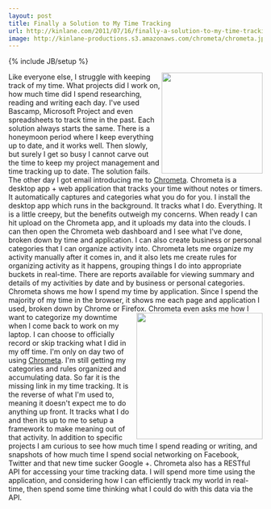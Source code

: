 ```yaml
---
layout: post
title: Finally a Solution to My Time Tracking
url: http://kinlane.com/2011/07/16/finally-a-solution-to-my-time-tracking/
image: http://kinlane-productions.s3.amazonaws.com/chrometa/chrometa.jpg
---
```

{% include JB/setup %}
<p>
     <img class="c1" src="http://kinlane-productions.s3.amazonaws.com/chrometa/chrometa.jpg" alt="" width="200" align="right" />Like everyone else, I struggle with keeping track of my time. What projects did I work on, how much time did I spend researching, reading and writing each day. I've used Bascamp, Microsoft Project and even spreadsheets to track time in the past. Each solution always starts the same. There is a honeymoon period where I keep everything up to date, and it works well. Then slowly, but surely I get so busy I cannot carve out the time to keep my project management and time tracking up to date. The solution fails. The other day I got email introducing me to <a title="Chrometa" href="http://app.chrometa.com/">Chrometa</a>. Chrometa is a desktop app + web application that tracks your time without notes or timers. It automatically captures and categories what you do for you. I install the desktop app which runs in the background. It tracks what I do. Everything. It is a little creepy, but the benefits outweigh my concerns. When ready I can hit upload on the Chrometa app, and it uploads my data into the clouds. I can then open the Chrometa web dashboard and I see what I've done, broken down by time and application. I can also create business or personal categories that I can organize activity into. Chrometa lets me organize my activity manually after it comes in, and it also lets me create rules for organizing activity as it happens, grouping things I do into appropriate buckets in real-time. There are reports available for viewing summary and details of my activities by date and by business or personal categories. Chrometa shows me how I spend my time by application. Since I spend the majority of my time in the browser, it shows me each page and application I used, broken down by Chrome or Firefox. <img class="c1" src="http://kinlane-productions.s3.amazonaws.com/chrometa/Chrometa-Dashboard.png" alt="" width="250" align="right" />Chrometa even asks me how I want to categorize my downtime when I come back to work on my laptop. I can choose to officially record or skip tracking what I did in my off time. I'm only on day two of using <a title="Chrometa" href="http://app.chrometa.com/">Chrometa</a>. I'm still getting my categories and rules organized and accumulating data. So far it is the missing link in my time tracking. It is the reverse of what I'm used to, meaning it doesn't expect me to do anything up front. It tracks what I do and then its up to me to setup a framework to make meaning out of that activity. In addition to specific projects I am curious to see how much time I spend reading or writing, and snapshots of how much time I spend social networking on Facebook, Twitter and that new time sucker Google +. Chrometa also has a RESTful API for accessing your time tracking data. I will spend more time using the application, and considering how I can efficiently track my world in real-time, then spend some time thinking what I could do with this data via the API.
</p>